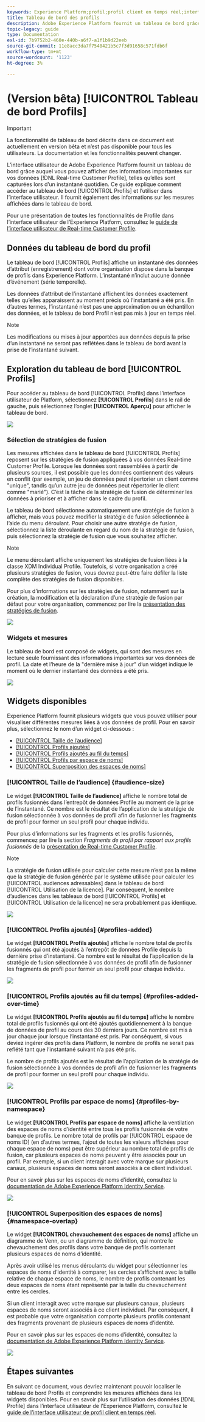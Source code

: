 ```yaml
---
keywords: Experience Platform;profil;profil client en temps réel;interface utilisateur;interface utilisateur;personnalisation;tableau de bord du profil;tableau de bord
title: Tableau de bord des profils
description: Adobe Experience Platform fournit un tableau de bord grâce auquel vous pouvez afficher des informations importantes sur les données Real-time Customer Profile de votre entreprise.
topic-legacy: guide
type: Documentation
exl-id: 7b9752b2-460e-440b-a6f7-a1f1b9d22eeb
source-git-commit: 11e8acc3da7f7540421b5c7f3d91658c571fdb6f
workflow-type: tm+mt
source-wordcount: '1123'
ht-degree: 3%

---
```


# (Version bêta) [!UICONTROL Tableau de bord Profils]

>[!IMPORTANT]
>
>La fonctionnalité de tableau de bord décrite dans ce document est actuellement en version bêta et n’est pas disponible pour tous les utilisateurs. La documentation et les fonctionnalités peuvent changer.

L’interface utilisateur de Adobe Experience Platform fournit un tableau de bord grâce auquel vous pouvez afficher des informations importantes sur vos données [!DNL Real-time Customer Profile], telles qu’elles sont capturées lors d’un instantané quotidien. Ce guide explique comment accéder au tableau de bord [!UICONTROL Profils] et l’utiliser dans l’interface utilisateur. Il fournit également des informations sur les mesures affichées dans le tableau de bord.

Pour une présentation de toutes les fonctionnalités de Profile dans l’interface utilisateur de l’Experience Platform, consultez le [guide de l’interface utilisateur de Real-time Customer Profile](../../profile/ui/user-guide.md).

## Données du tableau de bord du profil

Le tableau de bord [!UICONTROL Profils] affiche un instantané des données d’attribut (enregistrement) dont votre organisation dispose dans la banque de profils dans Experience Platform. L’instantané n’inclut aucune donnée d’événement (série temporelle).

Les données d’attribut de l’instantané affichent les données exactement telles qu’elles apparaissent au moment précis où l’instantané a été pris. En d’autres termes, l’instantané n’est pas une approximation ou un échantillon des données, et le tableau de bord Profil n’est pas mis à jour en temps réel.

>[!NOTE]
>
>Les modifications ou mises à jour apportées aux données depuis la prise dʼun instantané ne seront pas reflétées dans le tableau de bord avant la prise de lʼinstantané suivant.

## Exploration du tableau de bord [!UICONTROL Profils]

Pour accéder au tableau de bord [!UICONTROL Profils] dans l’interface utilisateur de Platform, sélectionnez **[!UICONTROL Profils]** dans le rail de gauche, puis sélectionnez l’onglet **[!UICONTROL Aperçu]** pour afficher le tableau de bord.

![](../images/profiles/dashboard-overview.png)

### Sélection de stratégies de fusion

Les mesures affichées dans le tableau de bord [!UICONTROL Profils] reposent sur les stratégies de fusion appliquées à vos données Real-time Customer Profile. Lorsque les données sont rassemblées à partir de plusieurs sources, il est possible que les données contiennent des valeurs en conflit (par exemple, un jeu de données peut répertorier un client comme &quot;unique&quot;, tandis qu’un autre jeu de données peut répertorier le client comme &quot;marié&quot;). C’est la tâche de la stratégie de fusion de déterminer les données à prioriser et à afficher dans le cadre du profil.

Le tableau de bord sélectionne automatiquement une stratégie de fusion à afficher, mais vous pouvez modifier la stratégie de fusion sélectionnée à l’aide du menu déroulant. Pour choisir une autre stratégie de fusion, sélectionnez la liste déroulante en regard du nom de la stratégie de fusion, puis sélectionnez la stratégie de fusion que vous souhaitez afficher.

>[!NOTE]
>
>Le menu déroulant affiche uniquement les stratégies de fusion liées à la classe XDM Individual Profile. Toutefois, si votre organisation a créé plusieurs stratégies de fusion, vous devrez peut-être faire défiler la liste complète des stratégies de fusion disponibles.

Pour plus d’informations sur les stratégies de fusion, notamment sur la création, la modification et la déclaration d’une stratégie de fusion par défaut pour votre organisation, commencez par lire la [présentation des stratégies de fusion](../../profile/merge-policies/overview.md).

![](../images/profiles/select-merge-policy.png)

### Widgets et mesures

Le tableau de bord est composé de widgets, qui sont des mesures en lecture seule fournissant des informations importantes sur vos données de profil. La date et l’heure de la &quot;dernière mise à jour&quot; d’un widget indique le moment où le dernier instantané des données a été pris.

![](../images/profiles/dashboard-timestamp.png)

## Widgets disponibles

Experience Platform fournit plusieurs widgets que vous pouvez utiliser pour visualiser différentes mesures liées à vos données de profil. Pour en savoir plus, sélectionnez le nom d’un widget ci-dessous :

* [[!UICONTROL Taille de l’audience]](#audience-size)
* [[!UICONTROL Profils ajoutés]](#profiles-added)
* [[!UICONTROL Profils ajoutés au fil du temps]](#profiles-added-over-time)
* [[!UICONTROL Profils par espace de noms]](#profiles-by-namespace)
* [[!UICONTROL Superposition des espaces de noms]](#namespace-overlap)

### [!UICONTROL Taille de l’audience] {#audience-size}

Le widget **[!UICONTROL Taille de l’audience]** affiche le nombre total de profils fusionnés dans l’entrepôt de données Profile au moment de la prise de l’instantané. Ce nombre est le résultat de l’application de la stratégie de fusion sélectionnée à vos données de profil afin de fusionner les fragments de profil pour former un seul profil pour chaque individu.

Pour plus d’informations sur les fragments et les profils fusionnés, commencez par lire la section *Fragments de profil par rapport aux profils fusionnés* de la [présentation de Real-time Customer Profile](../../profile/home.md).

>[!NOTE]
>
>La stratégie de fusion utilisée pour calculer cette mesure n’est pas la même que la stratégie de fusion générée par le système utilisée pour calculer les [!UICONTROL audiences adressables] dans le tableau de bord [!UICONTROL Utilisation de la licence]. Par conséquent, le nombre d’audiences dans les tableaux de bord [!UICONTROL Profils] et [!UICONTROL Utilisation de la licence] ne sera probablement pas identique.

![](../images/profiles/audience-size.png)

### [!UICONTROL Profils ajoutés] {#profiles-added}

Le widget **[!UICONTROL Profils ajoutés]** affiche le nombre total de profils fusionnés qui ont été ajoutés à l’entrepôt de données Profile depuis la dernière prise d’instantané. Ce nombre est le résultat de l’application de la stratégie de fusion sélectionnée à vos données de profil afin de fusionner les fragments de profil pour former un seul profil pour chaque individu.

![](../images/profiles/profiles-added.png)

### [!UICONTROL Profils ajoutés au fil du temps] {#profiles-added-over-time}

Le widget **[!UICONTROL Profils ajoutés au fil du temps]** affiche le nombre total de profils fusionnés qui ont été ajoutés quotidiennement à la banque de données de profil au cours des 30 derniers jours. Ce nombre est mis à jour chaque jour lorsque l’instantané est pris. Par conséquent, si vous deviez ingérer des profils dans Platform, le nombre de profils ne serait pas reflété tant que l’instantané suivant n’a pas été pris.

Le nombre de profils ajoutés est le résultat de l’application de la stratégie de fusion sélectionnée à vos données de profil afin de fusionner les fragments de profil pour former un seul profil pour chaque individu.

![](../images/profiles/profiles-added-over-time.png)

### [!UICONTROL Profils par espace de noms] {#profiles-by-namespace}

Le widget **[!UICONTROL Profils par espace de noms]** affiche la ventilation des espaces de noms d’identité entre tous les profils fusionnés de votre banque de profils. Le nombre total de profils par [!UICONTROL espace de noms ID] (en d’autres termes, l’ajout de toutes les valeurs affichées pour chaque espace de noms) peut être supérieur au nombre total de profils de fusion, car plusieurs espaces de noms peuvent y être associés pour un profil. Par exemple, si un client interagit avec votre marque sur plusieurs canaux, plusieurs espaces de noms seront associés à ce client individuel.

Pour en savoir plus sur les espaces de noms d’identité, consultez la [documentation de Adobe Experience Platform Identity Service](../../identity-service/home.md).

![](../images/profiles/profiles-by-namespace.png)

### [!UICONTROL Superposition des espaces de noms] {#namespace-overlap}

Le widget **[!UICONTROL chevauchement des espaces de noms]** affiche un diagramme de Venn, ou un diagramme de définition, qui montre le chevauchement des profils dans votre banque de profils contenant plusieurs espaces de noms d’identité.

Après avoir utilisé les menus déroulants du widget pour sélectionner les espaces de noms d’identité à comparer, les cercles s’affichent avec la taille relative de chaque espace de noms, le nombre de profils contenant les deux espaces de noms étant représenté par la taille du chevauchement entre les cercles.

Si un client interagit avec votre marque sur plusieurs canaux, plusieurs espaces de noms seront associés à ce client individuel. Par conséquent, il est probable que votre organisation comporte plusieurs profils contenant des fragments provenant de plusieurs espaces de noms d’identité.

Pour en savoir plus sur les espaces de noms d’identité, consultez la [documentation de Adobe Experience Platform Identity Service](../../identity-service/home.md).

![](../images/profiles/namespace-overlap.png)

## Étapes suivantes

En suivant ce document, vous devriez maintenant pouvoir localiser le tableau de bord Profils et comprendre les mesures affichées dans les widgets disponibles. Pour en savoir plus sur l’utilisation des données [!DNL Profile] dans l’interface utilisateur de l’Experience Platform, consultez le [guide de l’interface utilisateur de profil client en temps réel](../../profile/ui/user-guide.md).
